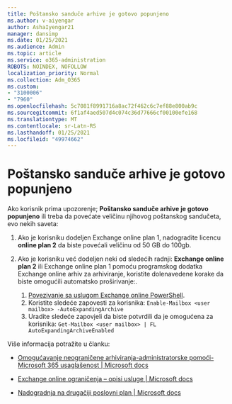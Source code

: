 ```yaml
---
title: Poštansko sanduče arhive je gotovo popunjeno
ms.author: v-aiyengar
author: AshaIyengar21
manager: dansimp
ms.date: 01/25/2021
ms.audience: Admin
ms.topic: article
ms.service: o365-administration
ROBOTS: NOINDEX, NOFOLLOW
localization_priority: Normal
ms.collection: Adm_O365
ms.custom:
- "3100006"
- "7960"
ms.openlocfilehash: 5c7081f8991716a8ac72f462c6c7ef88e800ab9c
ms.sourcegitcommit: 6f1af4aed507d4c074c36d77666cf00100efe168
ms.translationtype: MT
ms.contentlocale: sr-Latn-RS
ms.lasthandoff: 01/25/2021
ms.locfileid: "49974662"
---
```

# <a name="your-archive-mailbox-is-almost-full"></a>Poštansko sanduče arhive je gotovo popunjeno

Ako korisnik prima upozorenje; **Poštansko sanduče arhive je gotovo popunjeno** ili treba da povećate veličinu njihovog poštanskog sandučeta, evo nekih saveta:

1. Ako je korisniku dodeljen Exchange online plan 1, nadogradite licencu **online plan 2** da biste povećali veličinu od 50 GB do 100gb.
1. Ako je korisniku već dodeljen neki od sledećih radnji: **Exchange online plan 2** ili Exchange online plan 1 pomoću programskog dodatka Exchange online arhiv za arhiviranje, koristite dolenavedene korake da biste omogućili automatsko proširivanje:.
 
    1. [Povezivanje sa uslugom Exchange online PowerShell](https://docs.microsoft.com/powershell/exchange/connect-to-exchange-online-powershell?view=exchange-ps&preserve-view=true).
    2. Koristite sledeće zapovesti za korisnika:  `Enable-Mailbox <user mailbox> -AutoExpandingArchive`
    1. Uradite sledeće zapovjeli da biste potvrdili da je omogućena za korisnika:  `Get-Mailbox <user mailbox> | FL AutoExpandingArchiveEnabled`

Više informacija potražite u članku:

- [ Omogućavanje neograničene arhiviranja-administratorske pomoći-Microsoft 365 usaglašenost | Microsoft docs](https://docs.microsoft.com/microsoft-365/compliance/enable-unlimited-archiving?view=o365-worldwide&preserve-view=true)

- [Exchange online ograničenja – opisi usluge | Microsoft docs](https://docs.microsoft.com/office365/servicedescriptions/exchange-online-service-description/exchange-online-limits?redirectedfrom=MSDN#storage-limits-across-standalone-plans)

- [Nadogradnja na drugačiji poslovni plan | Microsoft docs](https://docs.microsoft.com/microsoft-365/commerce/subscriptions/upgrade-to-different-plan?view=o365-worldwide&preserve-view=true)

